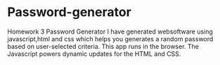 # Password-generator
Homework 3 Password Generator
I have generated websoftware using javascript,html and css which helps you generates a random password based on user-selected criteria. This app runs in the browser. The Javascript powers dynamic updates for the HTML and CSS.


